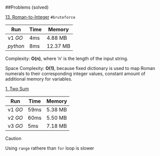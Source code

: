 ##Problems (solved)

[13. Roman-to-Integer](https://leetcode.com/problems/roman-to-integer/description/)
`#bruteforce`

| Run      | Time | Memory   |
| -------- | ---- | -------- |
| v1 *GO*  | 4ms  | 4.88 MB  |
| *python* | 8ms  | 12.37 MB |

Complexity: **O(n)**, where ’n’ is the length of the input string.

Space Complexity: **O(1)**, because fixed dictionary is used to map Roman numerals to their corresponding integer values, constant amount of additional memory for variables.


[1. Two Sum](https://leetcode.com/problems/two-sum/description/)

| Run      | Time  | Memory   |
| -------- | ----- | -------- |
| v1 *GO*  | 59ms  | 5.38 MB  |
| v2 *GO*  | 60ms  | 5.50 MB  |
| v3 *GO*  | 5ms   | 7.18 MB  |

> [!CAUTION]
> Using `range` rathere than `for` loop is slower